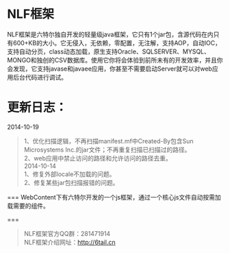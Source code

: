 NLF框架
===
NLF框架是六特尔独自开发的轻量级java框架，它只有1个jar包，含源代码在内只有600+KB的大小。它无侵入，无依赖，零配置，无注解，支持AOP，自动IOC，支持自动分页，class动态加载，原生支持Oracle、SQLSERVER、MYSQL、MONGO和独创的CSV数据库。使用它你将会体验到前所未有的开发效率，并且你会发现，它支持javase和javaee应用，你甚至不需要启动Server就可以对web应用后台代码进行调试。

更新日志：
===
2014-10-19<br />
>1、优化扫描逻辑，不再扫描manifest.mf中Created-By包含Sun Microsystems Inc.的jar文件；不再重复扫描已扫描过的路径。<br />
>2、web应用中禁止访问的路径和允许访问的路径去重。<br />
2014-10-14<br />
>1、修复外部locale不加载的问题。<br />
>2、修复某些jar包扫描报错的问题。<br />

===
WebContent下有六特尔开发的一个js框架，通过一个核心js文件自动按需加载需要的组件。
<br />

===

> NLF框架官方QQ群：281471914<br />
> NLF框架介绍网址：http://6tail.cn